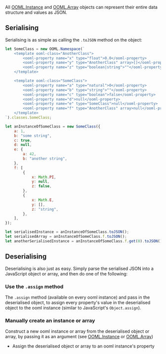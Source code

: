 All [OOML.Instance](#OOML.Instance) and [OOML.Array](#OOML.Array) objects can represent their entire data structure and values as JSON.

## Serialising

Serialising is as simple as calling the `.toJSON` method on the object:

```javascript
let SomeClass = new OOML.Namespace(`
    <template ooml-class="AnotherClass">
        <ooml-property name="x" type="float">0.0</ooml-property>
        <ooml-property name="y" type="AnotherClass" array>[]</ooml-property>
        <ooml-property name="z" type="boolean|string">""</ooml-property>
    </template>

    <template ooml-class="SomeClass">
        <ooml-property name="a" type="natural">0</ooml-property>
        <ooml-property name="b" type="string">""</ooml-property>
        <ooml-property name="c" type="boolean">false</ooml-property>
        <ooml-property name="d">null</ooml-property>
        <ooml-property name="e" type="SomeClass">null</ooml-property>
        <ooml-property name="f" type="AnotherClass" array>null</ooml-property>
    </template>
`).classes.SomeClass;

let anInstanceOfSomeClass = new SomeClass({
    a: 1,
    b: "some string",
    c: true,
    d: null,
    e: {
        a: 42,
        b: "another string",
    },
    f: [
        {
            x: Math.PI,
            y: null,
            z: false,
        },
        {
            x: Math.E,
            y: [],
            z: "string",
        },
    ],
});

let serialisedInstance = anInstanceOfSomeClass.toJSON();
let serialisedArray = anInstanceOfSomeClass.f.toJSON();
let anotherSerialisedInstance = anInstanceOfSomeClass.f.get(0).toJSON();
```

## Deserialising

Deserialising is also just as easy. Simply parse the serialised JSON into a JavaScript object or array, and then do one of the following:

### Use the `.assign` method

The `.assign` method (available on every ooml instance) and pass in the deserialised object, to assign every property's value in the deserialised object to the ooml instance (similar to JavaScript's `Object.assign`).

### Manually create an instance or array

Construct a new ooml instance or array from the deserialised object or array, by passing it as an argument (see [OOML.Instance](#OOML.Instance) or [OOML.Array](#OOML.Array))
- Assign the deserialised object or array to an ooml instance's property
